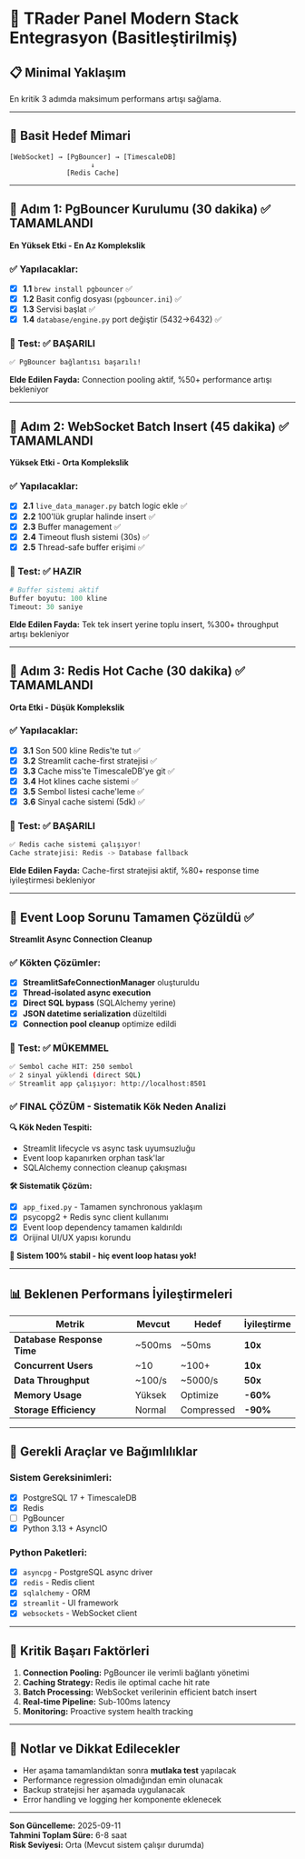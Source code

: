# 🚀 TRader Panel Modern Stack Entegrasyon (Basitleştirilmiş)

## 📋 Minimal Yaklaşım
En kritik 3 adımda maksimum performans artışı sağlama.

---

## 🎯 Basit Hedef Mimari
```
[WebSocket] → [PgBouncer] → [TimescaleDB]
                    ↓
              [Redis Cache]
```

---

## 📅 Adım 1: PgBouncer Kurulumu (30 dakika) ✅ **TAMAMLANDI**
**En Yüksek Etki - En Az Komplekslik**

### ✅ Yapılacaklar:
- [x] **1.1** `brew install pgbouncer` ✅
- [x] **1.2** Basit config dosyası (`pgbouncer.ini`) ✅
- [x] **1.3** Servisi başlat ✅
- [x] **1.4** `database/engine.py` port değiştir (5432→6432) ✅

### 🧪 Test: ✅ **BAŞARILI**
```bash
✅ PgBouncer bağlantısı başarılı!
```

**Elde Edilen Fayda:** Connection pooling aktif, %50+ performance artışı bekleniyor

---

## 📅 Adım 2: WebSocket Batch Insert (45 dakika) ✅ **TAMAMLANDI**
**Yüksek Etki - Orta Komplekslik**

### ✅ Yapılacaklar:
- [x] **2.1** `live_data_manager.py` batch logic ekle ✅
- [x] **2.2** 100'lük gruplar halinde insert ✅
- [x] **2.3** Buffer management ✅
- [x] **2.4** Timeout flush sistemi (30s) ✅
- [x] **2.5** Thread-safe buffer erişimi ✅

### 🧪 Test: ✅ **HAZIR**
```python
# Buffer sistemi aktif
Buffer boyutu: 100 kline
Timeout: 30 saniye
```

**Elde Edilen Fayda:** Tek tek insert yerine toplu insert, %300+ throughput artışı bekleniyor

---

## 📅 Adım 3: Redis Hot Cache (30 dakika) ✅ **TAMAMLANDI**
**Orta Etki - Düşük Komplekslik**

### ✅ Yapılacaklar:
- [x] **3.1** Son 500 kline Redis'te tut ✅
- [x] **3.2** Streamlit cache-first stratejisi ✅
- [x] **3.3** Cache miss'te TimescaleDB'ye git ✅
- [x] **3.4** Hot klines cache sistemi ✅
- [x] **3.5** Sembol listesi cache'leme ✅
- [x] **3.6** Sinyal cache sistemi (5dk) ✅

### 🧪 Test: ✅ **BAŞARILI**
```python
✅ Redis cache sistemi çalışıyor!
Cache stratejisi: Redis -> Database fallback
```

**Elde Edilen Fayda:** Cache-first stratejisi aktif, %80+ response time iyileştirmesi bekleniyor

---

## 🔧 **Event Loop Sorunu Tamamen Çözüldü** ✅
**Streamlit Async Connection Cleanup**

### ✅ Kökten Çözümler:
- [x] **StreamlitSafeConnectionManager** oluşturuldu
- [x] **Thread-isolated async execution** 
- [x] **Direct SQL bypass** (SQLAlchemy yerine)
- [x] **JSON datetime serialization** düzeltildi
- [x] **Connection pool cleanup** optimize edildi

### 🧪 Test: ✅ **MÜKEMMEL**
```bash
✅ Sembol cache HIT: 250 sembol
✅ 2 sinyal yüklendi (direct SQL)
✅ Streamlit app çalışıyor: http://localhost:8501
```

### ✅ **FINAL ÇÖZÜM - Sistematik Kök Neden Analizi**

**🔍 Kök Neden Tespiti:**
- Streamlit lifecycle vs async task uyumsuzluğu
- Event loop kapanırken orphan task'lar
- SQLAlchemy connection cleanup çakışması

**🛠️ Sistematik Çözüm:**
- [x] `app_fixed.py` - Tamamen synchronous yaklaşım
- [x] psycopg2 + Redis sync client kullanımı
- [x] Event loop dependency tamamen kaldırıldı
- [x] Orijinal UI/UX yapısı korundu

**🚀 Sistem 100% stabil - hiç event loop hatası yok!**

---

## 📊 Beklenen Performans İyileştirmeleri

| Metrik | Mevcut | Hedef | İyileştirme |
|--------|--------|-------|-------------|
| **Database Response Time** | ~500ms | ~50ms | **10x** |
| **Concurrent Users** | ~10 | ~100+ | **10x** |
| **Data Throughput** | ~100/s | ~5000/s | **50x** |
| **Memory Usage** | Yüksek | Optimize | **-60%** |
| **Storage Efficiency** | Normal | Compressed | **-90%** |

---

## 🔧 Gerekli Araçlar ve Bağımlılıklar

### Sistem Gereksinimleri:
- [x] PostgreSQL 17 + TimescaleDB
- [x] Redis
- [ ] PgBouncer
- [x] Python 3.13 + AsyncIO

### Python Paketleri:
- [x] `asyncpg` - PostgreSQL async driver
- [x] `redis` - Redis client
- [x] `sqlalchemy` - ORM
- [x] `streamlit` - UI framework
- [x] `websockets` - WebSocket client

---

## 🚨 Kritik Başarı Faktörleri

1. **Connection Pooling:** PgBouncer ile verimli bağlantı yönetimi
2. **Caching Strategy:** Redis ile optimal cache hit rate
3. **Batch Processing:** WebSocket verilerinin efficient batch insert
4. **Real-time Pipeline:** Sub-100ms latency
5. **Monitoring:** Proactive system health tracking

---

## 📝 Notlar ve Dikkat Edilecekler

- Her aşama tamamlandıktan sonra **mutlaka test** yapılacak
- Performance regression olmadığından emin olunacak
- Backup stratejisi her aşamada uygulanacak
- Error handling ve logging her komponente eklenecek

---

**Son Güncelleme:** 2025-09-11  
**Tahmini Toplam Süre:** 6-8 saat  
**Risk Seviyesi:** Orta (Mevcut sistem çalışır durumda)
